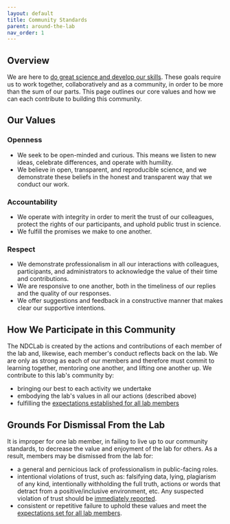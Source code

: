 ```yaml
---
layout: default
title: Community Standards
parent: around-the-lab
nav_order: 1
---
```


## Overview
We are here to [do great science and develop our skills](https://ndclab.github.io/wiki/docs/welcome/lab-culture.html). These goals require us to work together, collaboratively and as a community, in order to be more than the sum of our parts. This page outlines our core values and how we can each contribute to building this community.

## Our Values
### Openness
* We seek to be open-minded and curious. This means we listen to new ideas, celebrate differences, and operate with humility.
* We believe in open, transparent, and reproducible science, and we demonstrate these beliefs in the honest and transparent way that we conduct our work.

### Accountability
* We operate with integrity in order to merit the trust of our colleagues, protect the rights of our participants, and uphold public trust in science.
* We fulfill the promises we make to one another.

### Respect
* We demonstrate professionalism in all our interactions with colleagues, participants, and administrators to acknowledge the value of their time and contributions.
* We are responsive to one another, both in the timeliness of our replies and the quality of our responses.
* We offer suggestions and feedback in a constructive manner that makes clear our supportive intentions.

## How We Participate in this Community
The NDCLab is created by the actions and contributions of each member of the lab and, likewise, each member's conduct reflects back on the lab. We are only as strong as each of our members and therefore must commit to learning together, mentoring one another, and lifting one another up. We contribute to this lab's community by:
* bringing our best to each activity we undertake
* embodying the lab's values in all our actions (described above)
* fulfilling the [expectations established for all lab members](https://ndclab.github.io/wiki/docs/around-the-lab/roles-expectations.html)

## Grounds For Dismissal From the Lab
It is improper for one lab member, in failing to live up to our community standards, to decrease the value and enjoyment of the lab for others. As a result, members may be dismissed from the lab for:
* a general and pernicious lack of professionalism in public-facing roles.
* intentional violations of trust, such as: falsifying data, lying, plagiarism of any kind, intentionally withholding the full truth, actions or words that detract from a positive/inclusive environment, etc. Any suspected violation of trust should be [immediately reported](https://ndclab.github.io/wiki/docs/around-the-lab/report-concerns.html).
* consistent or repetitive failure to uphold these values and meet the [expectations set for all lab members](https://ndclab.github.io/wiki/docs/around-the-lab/roles-expectations.html).
